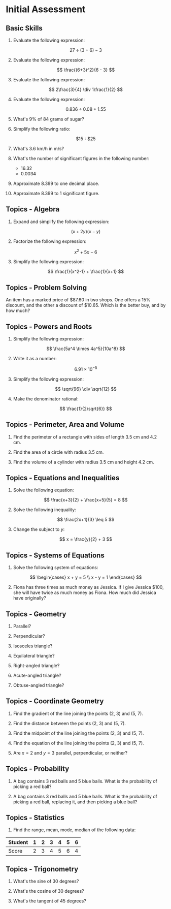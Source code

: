 # Initial Assessment

## Basic Skills

1. Evaluate the following expression: 

$$
27 \div (3 + 6) - 3
$$


2. Evaluate the following expression:

$$
\frac{(6+3)^2}{6 - 3}
$$

3. Evaluate the following expression:

$$
2\frac{3}{4} \div 1\frac{1}{2}
$$

4. Evaluate the following expression:

$$
0.836 \div 0.08 + 1.55
$$

5. What's 9\% of 84 grams of sugar?


6. Simplify the following ratio:

$$
\$ 15 : \$ 25
$$

7. What's 3.6 km/h in m/s?

8. What's the number of significant figures in the following number:

    - 16.32
    - 0.0034

9. Approximate 8.399 to one decimal place.

10. Approximate 8.399 to 1 significant figure.

## Topics - Algebra

1. Expand and simplify the following expression:

$$
(x + 2y)(x - y)
$$

2. Factorize the following expression:

$$
x^2 + 5x - 6
$$

3. Simplify the following expression:

$$
\frac{1}{x^2-1} + \frac{1}{x+1}
$$

## Topics - Problem Solving

An item has a marked price of $87.60 in two shops. 
One offers a 15% discount, and the other a discount of $10.65. Which is the better buy, and by how much?

## Topics - Powers and Roots

1. Simplify the following expression:

$$
\frac{5a^4 \times 4a^5}{10a^8}
$$

2. Write it as a number:

$$
6.91 \times 10^{-5}
$$

3. Simplify the following expression:

$$
\sqrt{96} \div \sqrt{12}
$$

4. Make the denominator rational:

$$ 
\frac{1}{2\sqrt{6}}
$$

## Topics - Perimeter, Area and Volume

1. Find the perimeter of a rectangle with sides of length 3.5 cm and 4.2 cm.

2. Find the area of a circle with radius 3.5 cm.

3. Find the volume of a cylinder with radius 3.5 cm and height 4.2 cm.

## Topics - Equations and Inequalities

1. Solve the following equation:

$$
\frac{x+3}{2} + \frac{x+5}{5} = 8
$$

2. Solve the following inequality:

$$
\frac{2x+1}{3} \leq 5
$$

3. Change the subject to $y$:

$$
x = \frac{y}{2} + 3
$$

## Topics - Systems of Equations

1. Solve the following system of equations:

$$
\begin{cases}
x + y = 5 \\
x - y = 1
\end{cases}
$$

2. Fiona has three times as much money as Jessica. 
If I give Jessica $100, she will have twice as much money as Fiona.
 How much did Jessica have originally?

## Topics - Geometry

1. Parallel?

2. Perpendicular?

3. Isosceles triangle?

4. Equilateral triangle?

5. Right-angled triangle?

6. Acute-angled triangle?

7. Obtuse-angled triangle?

## Topics - Coordinate Geometry

1. Find the gradient of the line joining the points (2, 3) and (5, 7).

2. Find the distance between the points (2, 3) and (5, 7).

3. Find the midpoint of the line joining the points (2, 3) and (5, 7).

4. Find the equation of the line joining the points (2, 3) and (5, 7).

5. Are $x = 2$ and $y = 3$ parallel, perpendicular, or neither?

## Topics - Probability

1. A bag contains 3 red balls and 5 blue balls.
    What is the probability of picking a red ball?

2. A bag contains 3 red balls and 5 blue balls.
    What is the probability of picking a red ball, replacing it, and then picking a blue ball?

## Topics - Statistics

1. Find the range, mean, mode, median of the following data:

| Student | 1 | 2 | 3 | 4 | 5 | 6 |
| ------- |---|---|---|---|---|---|
| Score   | 2 | 3 | 4 | 5 | 6 | 4 |

## Topics - Trigonometry

1. What's the sine of 30 degrees?

2. What's the cosine of 30 degrees?

3. What's the tangent of 45 degrees?